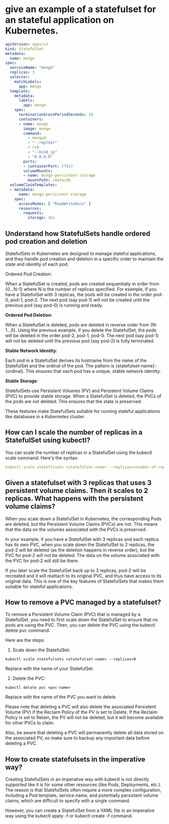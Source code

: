 # give an example of a statefulset for an stateful application on Kubernetes.

```yaml
apiVersion: apps/v1
kind: StatefulSet
metadata:
  name: mongo
spec:
  serviceName: "mongo"
  replicas: 3
  selector:
    matchLabels:
      app: mongo
  template:
    metadata:
      labels:
        app: mongo
    spec:
      terminationGracePeriodSeconds: 10
      containers:
      - name: mongo
        image: mongo
        command:
          - mongod
          - "--replSet"
          - rs0
          - "--bind_ip"
          - "0.0.0.0"
        ports:
        - containerPort: 27017
        volumeMounts:
        - name: mongo-persistent-storage
          mountPath: /data/db
  volumeClaimTemplates:
  - metadata:
      name: mongo-persistent-storage
    spec:
      accessModes: [ "ReadWriteOnce" ]
      resources:
        requests:
          storage: 1Gi
```

## Understand how StatefulSets handle ordered pod creation and deletion

StatefulSets in Kubernetes are designed to manage stateful applications, and they handle pod creation and deletion in a specific order to maintain the state and identity of each pod.

Ordered Pod Creation:

When a StatefulSet is created, pods are created sequentially in order from {0...N-1} where N is the number of replicas specified. For example, if you have a StatefulSet with 3 replicas, the pods will be created in the order pod-0, pod-1, pod-2. The next pod (say pod-1) will not be created until the previous pod (say pod-0) is running and ready.

**Ordered Pod Deletion**:

When a StatefulSet is deleted, pods are deleted in reverse order from {N-1...0}. Using the previous example, if you delete the StatefulSet, the pods will be deleted in the order pod-2, pod-1, pod-0. The next pod (say pod-1) will not be deleted until the previous pod (say pod-2) is fully terminated.

**Stable Network Identity**:

Each pod in a StatefulSet derives its hostname from the name of the StatefulSet and the ordinal of the pod. The pattern is {statefulset-name}-{ordinal}. This ensures that each pod has a unique, stable network identity.

**Stable Storage**:

StatefulSets use Persistent Volumes (PV) and Persistent Volume Claims (PVC) to provide stable storage. When a StatefulSet is deleted, the PVCs of the pods are not deleted. This ensures that the state is preserved.

These features make StatefulSets suitable for running stateful applications like databases in a Kubernetes cluster.

## How can I scale the number of replicas in a StatefulSet using kubectl?

You can scale the number of replicas in a StatefulSet using the kubectl scale command. Here's the syntax:

```yaml
kubectl scale statefulsets <statefulset-name> --replicas=<number-of-replicas>
```

## Given a statefulset with 3 replicas that uses 3 persistent volume claims. Then it scales to 2 replicas. What happens with the persistent volume claims?

When you scale down a StatefulSet in Kubernetes, the corresponding Pods are deleted, but the Persistent Volume Claims (PVCs) are not. This means that the data on the volumes associated with the PVCs is preserved.

In your example, if you have a StatefulSet with 3 replicas and each replica has its own PVC, when you scale down the StatefulSet to 2 replicas, the pod-2 will be deleted (as the deletion happens in reverse order), but the PVC for pod-2 will not be deleted. The data on the volume associated with the PVC for pod-2 will still be there.

If you later scale the StatefulSet back up to 3 replicas, pod-2 will be recreated and it will reattach to its original PVC, and thus have access to its original data. This is one of the key features of StatefulSets that makes them suitable for stateful applications.

## How to remove a PVC managed by a statefulset?

To remove a Persistent Volume Claim (PVC) that is managed by a StatefulSet, you need to first scale down the StatefulSet to ensure that no pods are using the PVC. Then, you can delete the PVC using the kubectl delete pvc command.

Here are the steps:

1. Scale down the StatefulSet:
```
kubectl scale statefulsets <statefulset-name> --replicas=0
```
Replace <statefulset-name> with the name of your StatefulSet.

2. Delete the PVC:
```
kubectl delete pvc <pvc-name>
```
Replace <pvc-name> with the name of the PVC you want to delete.

Please note that deleting a PVC will also delete the associated Persistent Volume (PV) if the Reclaim Policy of the PV is set to Delete. If the Reclaim Policy is set to Retain, the PV will not be deleted, but it will become available for other PVCs to claim.

Also, be aware that deleting a PVC will permanently delete all data stored on the associated PV, so make sure to backup any important data before deleting a PVC.

## How to create statefulsets in the imperative way?

Creating StatefulSets in an imperative way with kubectl is not directly supported like it is for some other resources (like Pods, Deployments, etc.). The reason is that StatefulSets often require a more complex configuration, including a Pod template, service name, and potentially persistent volume claims, which are difficult to specify with a single command.

However, you can create a StatefulSet from a YAML file in an imperative way using the kubectl apply -f or kubectl create -f command.

